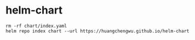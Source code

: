 # helm-chart
```base
rm -rf chart/index.yaml
helm repo index chart --url https://huangchengwu.github.io/helm-chart

```
